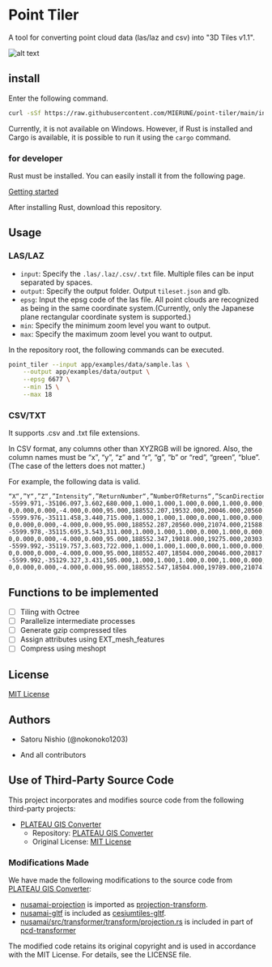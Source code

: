 # Point Tiler

A tool for converting point cloud data (las/laz and csv) into "3D Tiles v1.1".

![alt text](images/README_image.png)

## install

Enter the following command.

```sh
curl -sSf https://raw.githubusercontent.com/MIERUNE/point-tiler/main/install.sh | bash
```

Currently, it is not available on Windows.
However, if Rust is installed and Cargo is available, it is possible to run it using the `cargo` command.

### for developer

Rust must be installed. You can easily install it from the following page.

[Getting started](https://www.rust-lang.org/learn/get-started)

After installing Rust, download this repository.

## Usage

### LAS/LAZ

- `input`: Specify the `.las/.laz/.csv/.txt` file. Multiple files can be input separated by spaces.
- `output`: Specify the output folder. Output `tileset.json` and glb.
- `epsg`: Input the epsg code of the las file. All point clouds are recognized as being in the same coordinate system.(Currently, only the Japanese plane rectangular coordinate system is supported.)
- `min`: Specify the minimum zoom level you want to output.
- `max`: Specify the maximum zoom level you want to output.

In the repository root, the following commands can be executed.

```sh
point_tiler --input app/examples/data/sample.las \
    --output app/examples/data/output \
    --epsg 6677 \
    --min 15 \
    --max 18
```

### CSV/TXT

It supports .csv and .txt file extensions.

In CSV format, any columns other than XYZRGB will be ignored.
Also, the column names must be “x”, “y”, “z” and “r”, “g”, “b” or “red”, “green”, “blue”.
(The case of the letters does not matter.)

For example, the following data is valid.

```csv
“X“,”Y“,”Z“,”Intensity“,”ReturnNumber“,”NumberOfReturns“,”ScanDirectionFlag“,”EdgeOfFlightLine“,”Classification“,”Synthetic“,”KeyPoint“,”Withheld“,”Overlap“,”ScanAngleRank“,”UserData“,”PointSourceId“,”GpsTime“,”Red“,”Green“,”Blue”
-5599.971,-35106.097,3.602,680.000,1.000,1.000,1.000,0.000,1.000,0.000,0.00 0,0.000,0.000,-4.000,0.000,95.000,188552.207,19532.000,20046.000,20560.000
-5599.976,-35111.458,3.440,715.000,1.000,1.000,1.000,0.000,1.000,0.000,0.00 0,0.000,0.000,-4.000,0.000,95.000,188552.287,20560.000,21074.000,21588.000
-5599.978,-35115.695,3.543,311.000,1.000,1.000,1.000,0.000,1.000,0.000,0.00 0,0.000,0.000,-4.000,0.000,95.000,188552.347,19018.000,19275.000,20303.000
-5599.992,-35119.757,3.603,722.000,1.000,1.000,1.000,0.000,1.000,0.000,0.00 0,0.000,0.000,-4.000,0.000,95.000,188552.407,18504.000,20046.000,20817.000
-5599.992,-35129.327,3.431,505.000,1.000,1.000,1.000,0.000,1.000,0.000,0.00 0,0.000,0.000,-4.000,0.000,95.000,188552.547,18504.000,19789.000,21074.000
```

## Functions to be implemented

- [ ] Tiling with Octree
- [ ] Parallelize intermediate processes
- [ ] Generate gzip compressed tiles
- [ ] Assign attributes using EXT_mesh_features
- [ ] Compress using meshopt

## License

[MIT License](./LICENSE)

## Authors

- Satoru Nishio (@nokonoko1203)

- And all contributors

## Use of Third-Party Source Code

This project incorporates and modifies source code from the following third-party projects:

- [PLATEAU GIS Converter](https://github.com/MIERUNE/plateau-gis-converter)
  - Repository: [PLATEAU GIS Converter](https://github.com/MIERUNE/plateau-gis-converter)
  - Original License: [MIT License](https://github.com/MIERUNE/plateau-gis-converter/blob/main/LICENSE)

### Modifications Made

We have made the following modifications to the source code from [PLATEAU GIS Converter](https://github.com/MIERUNE/plateau-gis-converter):

- [nusamai-projection](https://github.com/MIERUNE/plateau-gis-converter/tree/main/nusamai-projection) is imported as [projection-transform](./projection-transform/).
- [nusamai-gltf](https://github.com/MIERUNE/plateau-gis-converter/tree/main/nusamai-gltf) is included as [cesiumtiles-gltf](./cesiumtiles-gltf/).
- [nusamai/src/transformer/transform/projection.rs](https://github.com/MIERUNE/plateau-gis-converter/blob/main/nusamai/src/transformer/transform/projection.rs) is included in part of [pcd-transformer](pcd-transformer/src/transform/projection.rs)

The modified code retains its original copyright and is used in accordance with the MIT License. For details, see the LICENSE file.
